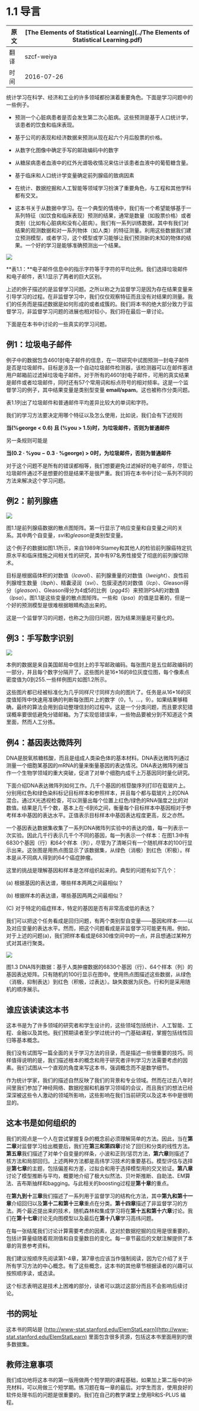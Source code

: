 # 1.1 导言

原文     | [The Elements of Statistical Learning](../The Elements of Statistical Learning.pdf)
      ---|---
翻译     | szcf-weiya
时间     | 2016-07-26

统计学习在科学、经济和工业的许多领域都扮演着重要角色。下面是学习问题中的一些例子。

- 预测一个心脏病患者是否会发生第二次心脏病。这些预测是基于人口统计学，该患者的饮食和临床表现。

- 基于公司的表现和经济数据来预测从现在起六个月后股票的价格。

- 从数字化图像中确定手写的邮政编码中的数字

- 从糖尿病患者血液中的红外光谱吸收情况来估计该患者血液中的葡萄糖含量。

- 基于临床和人口统计学变量确定前列腺癌的致病因素

- 在统计、数据挖掘和人工智能等领域学习扮演了重要角色，与工程和其他学科都有交叉。

- 这本书关于从数据中学习。在一个典型的情境中，我们有一个希望能够基于一系列特征（如饮食和临床表现）预测的结果，通常是数量（如股票价格）或者类别（比如有心脏病和没有心脏病）。我们有一系列训练数据，其中有我们对结果的观测数据和对一系列物体（如人类）的特征测量。利用这些数据我们建立预测模型，或者学习，这个模型或学习能够让我们预测新的未知的物体的结果。一个好的学习是能够准确预测出一个结果。

![](../img/01/intro_1.png)

**表1.1：**电子邮件信息中的指示字符等于字符的平均比例。我们选择垃圾邮件和电子邮件，表1.1显示了两者的巨大区别。

上述的例子描述的是监督学习问题。之所以称之为监督学习是因为存在结果变量来引导学习的过程。在非监督学习中，我们仅仅观察特征而且没有对结果的测量。我们的任务而是描述数据是如何形成的或者成簇的。我们将本书的绝大部分致力于监督学习，非监督学习问题的进展也相对较小，我们将在最后一章讨论。

下面是在本书中讨论的一些真实的学习问题。

## 例1：垃圾电子邮件

例子中的数据包含4601封电子邮件的信息，在一项研究中试图预测一封电子邮件是否是垃圾邮件。目标是涉及一个自动垃圾邮件检测器，该检测器可以在邮件塞进用户邮箱前过滤掉垃圾电子邮件。对于所有的4601封电子邮件，可用的真实结果是邮件或者垃圾邮件，同时还有57个常用词和标点符号的相对频率。这是一个监督学习的例子，其中结果变量是类别型变量 **email/spam**。这也被称作分类问题。

表1.1列出了垃圾邮件和普通邮件平均差异比较大的单词和字符。

我们的学习方法要决定用哪个特征以及怎么使用，比如说，我们会有下述规则


**当(%george < 0.6) 且 (%you > 1.5)时，为垃圾邮件，否则为普通邮件**

另一条规则可能是

**当(0.2 · %you − 0.3 · %george) > 0时，为垃圾邮件，否则为普通邮件**

对于这个问题不是所有的错误都相等，我们想要避免过滤掉好的电子邮件，尽管让垃圾邮件通过不是想要的但是结果不是很严重。我们将在本书中讨论一系列不同的方法来解决这个学习问题。

## 例2：前列腺癌

![](../img/01/fig1.1.png)

图1.1是前列腺癌数据的散点图矩阵。第一行显示了响应变量和自变量之间的关系。其中两个自变量，*svi*和*gleason*是类别型变量。

这个例子的数据如图1.1所示，来自1989年Stamey和其他人的检验前列腺癌特定抗原水平和临床措施之间相关性的研究，其中有97名男性接受了彻底的前列腺切除术。

目标是根据癌体积的对数值（*lcavol*）、前列腺重量的对数值（*lweight*）、良性前列腺增生数量（*lbph*）、精囊浸润（*svi*）、包膜浸透的对数值（*lcp*）、Gleason得分（*gleason*）、Gleason得分为4或5的比例（*pgg45*）来预测PSA的对数值（*lpsa*）。图1.1是这些变量的散点图矩阵。一些和（*lpsa*）的值是显著的，但是一个好的预测模型是很难根据眼睛构造出来的。

这是一个监督学习的问题，也称之为回归问题，因为结果测量是可量化的。

## 例3：手写数字识别

![](../img/01/fig1.2.png)

本例的数据是来自美国邮局中信封上的手写邮政编码。每张图片是五位邮政编码的一部分，并且每个数字分隔开了。这些图片是16*16的8位灰度位图，每个像素点密度值为0到255.一些样例图片如图1.2所示。

这些图片都已经被标准化为几乎同样尺寸同样方向的图片了。任务是从16*16的灰度值矩阵中快速用准确的判断每张图片上的数字（0，1，...，9）。如果结果够精确，最终的算法会用到自动整理信封的过程中。这是一个分类问题，而且要求犯错误概率要很低避免分错邮箱。为了实现低错误率，一些物品要被分到不知道这个类里面，然而人工分拣。

## 例4：基因表达微阵列

DNA是脱氧核糖核酸，而且是组成人类染色体的基本材料。DNA表达微阵列通过测量一个细胞某基因的mRNA的量来衡量基因的表达情况。DNA表达微阵列被当作一个生物学领域的重大突破，促进了对单个细胞内成千上万基因同时量化研究。

下面介绍DNA表达微阵列如何工作。几千个基因的核苷酸序列打印在载玻片上。分别用红色和绿色染料标记目标样本和参照样本，并且每个都与载玻片上的DNA混合。通过X光透视检查，可以测量出每个位置上红色/绿色的RNA强度之比的对数值。结果是几千个数，基本上在-6到6之间，衡量每个目标样本中基因相对于参考样本中基因的表达水平。正值表示目标样本中基因表达程度更高，反之亦然。

一个基因表达数据集收集了一系列DNA微阵列实验中的表达的值，每一列表示一次实验。因此几千行表示几千个不同的基因，每一列表示一个样本：在图1.3中有6830个基因（行）和64个样本（列），尽管为了清晰只有一个随机样本的100行显示出来。这张图是用热点图显示了该数据集，从绿色（消极）到红色（积极）。样本是从不同病人得到的64个癌症肿瘤。

这里的挑战是理解基因和样本是怎样组织起来的。典型的问题有如下几个：

(a) 根据基因的表达谱，哪些样本两两之间最相似？

(b) 根据样本的表达谱，哪些基因两两之间最相似？

(C) 对于特定的癌症样本，特定的基因是否有非常高或低的表达？

我们可以把这个任务看成是回归问题，有两个类别型自变量——基因和样本——以及对应变量的表达水平。然而，把这个问题看成是非监督学习可能更有用。例如，对于上述的问题(a)，我们把样本看成是6830维空间中的一点，并且想通过某种方式对其进行聚类。

![](../img/01/fig1.3.png)

图1.3 DNA阵列数据：基于人类肿瘤数据的6830个基因（行）、64个样本（列）的基因表达矩阵。只有随机的100行显示在图中。使用热点图描述这些数据，从绿色（消极，抑制表达）到红色（积极，过表达）。缺失数据为灰色。行和列是采用随机的顺序展示。

## 谁应该读读这本书

这本书是为了许多领域的研究者和学生设计的，这些领域包括统计、人工智能、工程、金融以及其他。我们预期读者至少学过统计的一门基础课程，掌握包括线性回归等基本概念。

我们没有试图写一篇全面的关于学习方法的目录，而是描述一些很重要的技巧。同样值得说明的是，我们描述根本的概念和用于研究者评判学习方法需要考虑的因素。我们试图从一个直观的角度来写这本书，强调概念而不是数学细节。

作为统计学家，我们的描述自然反映了我们的背景和专业领域。然而在过去八年时间里我们参加了神经网络、数据挖掘和机器学习领域的会议，而且我们的想法已经深深被这些令人激动的领域所影响，这些影响在我们当前研究以及这本书中是很明显的。

## 这本书是如何组织的

我们的观点是一个人在尝试掌握复杂的概念前必须理解简单的方法。因此，当在**第二章**对监督学习给出概要后，我们在**第三和第四章**讨论了回归和分类的线性方法。**第五章**我们描述了对单个自变量的样条，小波和正则/惩罚方法，**第六章**则描述了核方法和局部回归。上述两种方法都是高纬学习技术的重要基石。模型评估与选择是**第七章**的主题，包括偏差和方差，过拟合和用于选择模型用的交叉验证。**第八章**讨论了模型推断与平均，概要地介绍了极大似然法、贝叶斯推断、自助法、EM算法、吉布斯抽样和bagging。与此相关的boosting过程是**第十章**的重点。

在**第九到十三章**我们描述了一系列用于监督学习的结构化方法，其中**第九和第十一章**介绍回归以及**第十二和第十三章**重点在分类。**第十四章**描述了非监督学习的方法。两个最近提出来的技术，随机森林和集成学习将在**第十五和第十六章**讨论。我们在**第十七章**讨论无向图模型以及最后在**第十八章**学习高纬问题。

在每一张结尾我们讨论计算需要考虑的因素，这对於数据挖掘的应用是很重要的，包括计算量级随着观测值和自变量数目的变化。每一章节最后的文献注解提供了本章的背景参考资料。

我们建议按顺序先阅读第1-4章，第7章也应该当作强制阅读，因为它介绍了关于所有学习方法的中心概念。有了这些概念，这本书的其他章节根据读者的兴趣可以按照顺序读，或选读。

这个标志表明这是技术上困难的部分，读者可以跳过这部分而且不会影响后续讨论。

## 书的网址

这本书的网站是
[http://www-stat.stanford.edu/ElemStatLearn](http://www-stat.stanford.edu/ElemStatLearn)
里面包含很多资源，包括这本书里面用到的很多数据集。

## 教师注意事项

我们成功地将这本书的第一版用做两个短学期的课程基础，如果加上第二版中的补充材料，可以用做三个短学期。练习题在每一章的最后。对学生而言，使用良好的软件处理书后的问题是很重要的。我们在自己的教学课堂上使用R和S-PLUS 编程。
